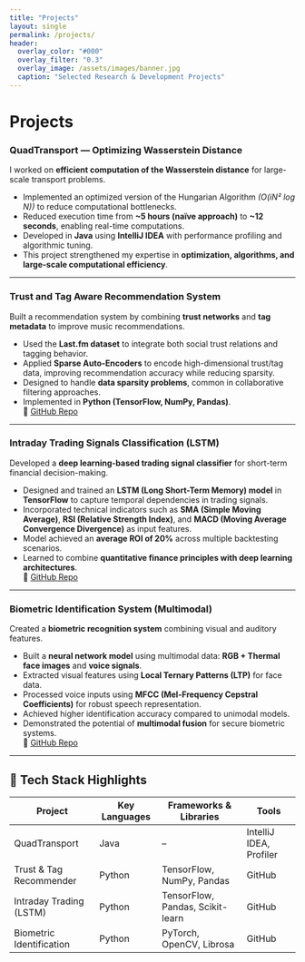 ```yaml
---
title: "Projects"
layout: single
permalink: /projects/
header:
  overlay_color: "#000"
  overlay_filter: "0.3"
  overlay_image: /assets/images/banner.jpg
  caption: "Selected Research & Development Projects"
---
```



# Projects  

### QuadTransport — Optimizing Wasserstein Distance  
I worked on **efficient computation of the Wasserstein distance** for large-scale transport problems.  
- Implemented an optimized version of the Hungarian Algorithm *(O(iN² log N))* to reduce computational bottlenecks.  
- Reduced execution time from **~5 hours (naïve approach)** to **~12 seconds**, enabling real-time computations.  
- Developed in **Java** using **IntelliJ IDEA** with performance profiling and algorithmic tuning.  
- This project strengthened my expertise in **optimization, algorithms, and large-scale computational efficiency**.  

---

### Trust and Tag Aware Recommendation System  
Built a recommendation system by combining **trust networks** and **tag metadata** to improve music recommendations.  
- Used the **Last.fm dataset** to integrate both social trust relations and tagging behavior.  
- Applied **Sparse Auto-Encoders** to encode high-dimensional trust/tag data, improving recommendation accuracy while reducing sparsity.  
- Designed to handle **data sparsity problems**, common in collaborative filtering approaches.  
- Implemented in **Python (TensorFlow, NumPy, Pandas)**.  
🔗 [GitHub Repo](https://github.com/maitri01/Trust-and-Tag-aware-Recommendation-Systems)  

---

### Intraday Trading Signals Classification (LSTM)  
Developed a **deep learning-based trading signal classifier** for short-term financial decision-making.  
- Designed and trained an **LSTM (Long Short-Term Memory) model** in **TensorFlow** to capture temporal dependencies in trading signals.  
- Incorporated technical indicators such as **SMA (Simple Moving Average)**, **RSI (Relative Strength Index)**, and **MACD (Moving Average Convergence Divergence)** as input features.  
- Model achieved an **average ROI of 20%** across multiple backtesting scenarios.  
- Learned to combine **quantitative finance principles with deep learning architectures**.  
🔗 [GitHub Repo](https://github.com/maitri01/Intraday-Trading-Signals-using-a-Classification-LSTM-Model)  

---

### Biometric Identification System (Multimodal)  
Created a **biometric recognition system** combining visual and auditory features.  
- Built a **neural network model** using multimodal data: **RGB + Thermal face images** and **voice signals**.  
- Extracted visual features using **Local Ternary Patterns (LTP)** for face data.  
- Processed voice inputs using **MFCC (Mel-Frequency Cepstral Coefficients)** for robust speech representation.  
- Achieved higher identification accuracy compared to unimodal models.  
- Demonstrated the potential of **multimodal fusion** for secure biometric systems.  
🔗 [GitHub Repo](https://github.com/maitri01/BiometricsFeatureFusion)  

---

## 🔧 Tech Stack Highlights  

| Project | Key Languages | Frameworks & Libraries | Tools |
|---------|---------------|-------------------------|-------|
| QuadTransport | Java | – | IntelliJ IDEA, Profiler |
| Trust & Tag Recommender | Python | TensorFlow, NumPy, Pandas | GitHub |
| Intraday Trading (LSTM) | Python | TensorFlow, Pandas, Scikit-learn | GitHub |
| Biometric Identification | Python | PyTorch, OpenCV, Librosa | GitHub |
